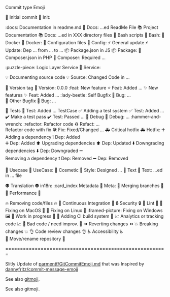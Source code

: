 Commit type 	                        Emoji

:tada:
Initial commit                          🎉 Init:

:docs:
Documentation in readme.md              📖 Docs: ...ed ReadMe File
:books:
Project Documentation                   📚 Docs: ...ed in XXX directory files
:checkered_flag:
Bash scripts                            🏁 Bash:
:whale:
Docker 	                                🐳 Docker:
:wrench:
Configuration files                     🔧 Config:
:zap:
General update                          ⚡ Update: Dep ... from ... to ...
:package:
Package.json in JS                      📦 Package:
:violin:
Composer.json in PHP                    🎻 Composer: Required ...            

:puzzle-piece:
Logic Layer Service                     🧩 Service:

:bulb:
Documenting source code                 💡 Source: Changed Code in ...

:bookmark:
Version tag                             🔖 Version: 0.0.0
:feat:
New feature                             ⭐ Feat: Added ...
:sparkles:
New features                            ✨ Feat: Added ...
:lady-beetle:
Self Bugfix                             🐞 Bug: ...       
:bug:
Other Bugfix                            🐛 Bug: ...                          
                     
:rotating_light:
Tests                                   🚨 Test: Added ... TestCase
:white_check_mark:
Adding a test system                    ✅ Test: Added ...
:heavy_check_mark:
Make a test pass                        ✔️ Test: Passed ...
:hammer:
Debug                                   🔨 Debug: ...
:hammer-and-wrench:
:refactor:
Refactor code                           ♻️ Refact: ...  
Refactor code with fix                  🛠 Fix: Fixed/Changed ... 
:ambulance:
Critical hotfix 	                    🚑 Hotfix: 
:heavy_plus_sign:
Adding a dependency                     ❕ Dep: Added    
                                        ➕ Dep: Added 
:arrow_up:
Upgrading dependencies 	                ⬆️ Dep: Updated
:arrow_down:
Downgrading dependencies                ⬇️ Dep: Downgraded
:heavy_minus_sign:  
Removing a dependency                   ❗️ Dep: Removed
                                        ➖ Dep: Removed

:briefcase:
Usecase                                 💼 UseCase:
:lipstick:
Cosmetic                                💄 Style: Designed ...
:pencil:
Text                                    📝 Text: ...ed in ... file                      

:alien:
Translation                             👽 in18n:
:card_index
Metadata                                📇 Meta:
:twisted_rightwards_arrows:
Merging branches 	                    🔀 
:racehorse:
Performance 	                        🐎 

:fire:
Removing code/files 	                🔥
:green_heart:
Continuous Integration 	                💚 
:lock:
Security 	                            🔒 
:shirt:
Lint 	                                👕 
:apple:
Fixing on MacOS 	                    🍎 
:penguin:
Fixing on Linux 	                    🐧 
:framed-picture:
Fixing on Windows 	                    🖼 
:construction:
Work in progress 	                    🚧 
:construction_worker:
Adding CI build system 	                👷 
:chart_with_upwards_trend:
Analytics or tracking code 	            📈 
:hankey:
Bad code / need improv. 	            💩 
:rewind:
Reverting changes 	                    ⏪ 
:boom:
Breaking changes 	                    💥 
:ok_hand:
Code review changes 	                👌 
:wheelchair:
Accessibility 	                        ♿  
:truck:
Move/rename repository 	                🚚 


=======================================================

Slitly Update of [parmentf/GitCommitEmoji.md](https://gist.github.com/parmentf/035de27d6ed1dce0b36a)
that was
Inspired by [dannyfritz/commit-message-emoji](https://github.com/dannyfritz/commit-message-emoji)


See also [gitmoji](https://gitmoji.carloscuesta.me/).

See also gitmoji.
